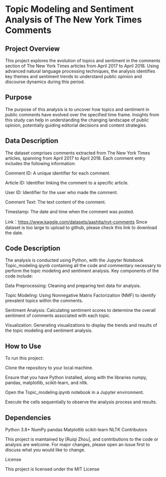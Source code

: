 # Topic Modeling and Sentiment Analysis of The New York Times Comments

## Project Overview

This project explores the evolution of topics and sentiment in the comments section of The New York Times articles from April 2017 to April 2018. Using advanced natural language processing techniques, the analysis identifies key themes and sentiment trends to understand public opinion and discourse dynamics during this period.

## Purpose

The purpose of this analysis is to uncover how topics and sentiment in public comments have evolved over the specified time frame. Insights from this study can help in understanding the changing landscape of public opinion, potentially guiding editorial decisions and content strategies.

## Data Description

The dataset comprises comments extracted from The New York Times articles, spanning from April 2017 to April 2018. Each comment entry includes the following information:

Comment ID: A unique identifier for each comment.

Article ID: Identifier linking the comment to a specific article.

User ID: Identifier for the user who made the comment.

Comment Text: The text content of the comment.

Timestamp: The date and time when the comment was posted.


Link：https://www.kaggle.com/datasets/aashita/nyt-comments
Since dataset is too large to upload to github, please check this link to download the date.

## Code Description

The analysis is conducted using Python, with the Jupyter Notebook Topic_modeling.ipynb containing all the code and commentary necessary to perform the topic modeling and sentiment analysis. Key components of the code include:

Data Preprocessing: Cleaning and preparing text data for analysis.

Topic Modeling: Using Nonnegative Matrix Factorization (NMF) to identify prevalent topics within the comments.

Sentiment Analysis: Calculating sentiment scores to determine the overall sentiment of comments associated with each topic.

Visualization: Generating visualizations to display the trends and results of the topic modeling and sentiment analysis.

## How to Use

To run this project:

Clone the repository to your local machine.

Ensure that you have Python installed, along with the libraries numpy, pandas, matplotlib, scikit-learn, and nltk.

Open the Topic_modeling.ipynb notebook in a Jupyter environment.

Execute the cells sequentially to observe the analysis process and results.

## Dependencies

Python 3.8+
NumPy
pandas
Matplotlib
scikit-learn
NLTK
Contributors

This project is maintained by [Ruiqi Zhou], and contributions to the code or analysis are welcome. For major changes, please open an issue first to discuss what you would like to change.

License

This project is licensed under the MIT License 
